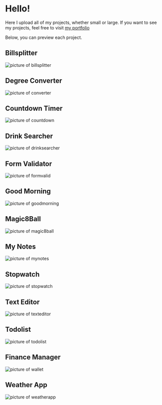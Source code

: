 # Hello!
Here I upload all of my projects, whether small or large.
If you want to see my projects, feel free to visit [my portfolio](https://michalgzella.pl/)

Below, you can preview each project.


## Billsplitter
![picture of billsplitter](projects_preview/billsplitter.png)

## Degree Converter
![picture of converter](projects_preview/converte.png)

## Countdown Timer
![picture of countdown](projects_preview/countdown.png)

## Drink Searcher
![picture of drinksearcher](projects_preview/drinksearcher.png)

## Form Validator
![picture of formvalid](projects_preview/formvalid.png)

## Good Morning
![picture of goodmorning](projects_preview/goodmorning.png)

## Magic8Ball
![picture of magic8ball](projects_preview/magic8ball.png)

## My Notes
![picture of mynotes](projects_preview/mynotes.png)

## Stopwatch
![picture of stopwatch](projects_preview/stopwatch.png)

## Text Editor
![picture of texteditor](projects_preview/texteditor.png)

## Todolist
![picture of todolist](projects_preview/todolist.png)

## Finance Manager
![picture of wallet](projects_preview/wallet.png)

## Weather App
![picture of weatherapp](projects_preview/weatherapp.png)

